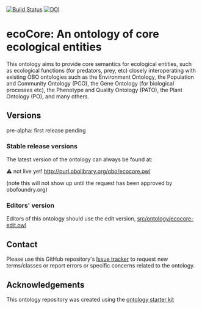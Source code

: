 [![Build Status](https://travis-ci.org/EcologicalSemantics/an-ontology-of-core-ecological-entities.svg?branch=master)](https://travis-ci.org/EcologicalSemantics/an-ontology-of-core-ecological-entities)
[![DOI](https://zenodo.org/badge/13996/EcologicalSemantics/an-ontology-of-core-ecological-entities.svg)](https://zenodo.org/badge/latestdoi/13996/EcologicalSemantics/an-ontology-of-core-ecological-entities)

# ecoCore: An ontology of core ecological entities

This ontology aims to provide core semantics for ecological entities, such as ecological functions (for predators, prey, etc)  closely interoperating with existing OBO ontologies such as the Environment Ontology, the Population and Community Ontology (PCO), the Gene Ontology (for biological processes etc), the Phenotype and Quality Ontology (PATO), the Plant Ontology (PO), and many others.

## Versions

pre-alpha: first release pending

### Stable release versions

The latest version of the ontology can always be found at:

:warning: not live yet!
http://purl.obolibrary.org/obo/ecocore.owl

(note this will not show up until the request has been approved by obofoundry.org)

### Editors' version

Editors of this ontology should use the edit version, [src/ontology/ecocore-edit.owl](src/ontology/ecocore-edit.owl)

## Contact

Please use this GitHub repository's [Issue tracker](https://github.com/EcologicalSemantics/an-ontology-of-core-ecological-entities/issues) to request new terms/classes or report errors or specific concerns related to the ontology.

## Acknowledgements

This ontology repository was created using the [ontology starter kit](https://github.com/INCATools/ontology-starter-kit)
